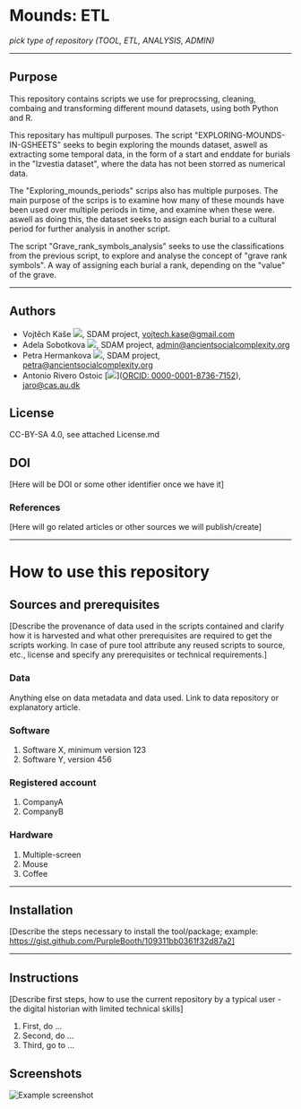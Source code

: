 # Mounds: ETL

*pick type of repository (TOOL, ETL, ANALYSIS, ADMIN)*

---

## Purpose
This repository contains scripts we use for preprocssing, cleaning, combaing and transforming different mound datasets, using both Python and R. 

This repositary has multipull purposes. The script "EXPLORING-MOUNDS-IN-GSHEETS" seeks to begin exploring the mounds dataset, aswell as extracting some temporal data, in the form of a start and enddate for burials in the "Izvestia dataset", where the data has not been storred as numerical data. 

The "Exploring_mounds_periods" scrips also has multiple purposes. The main purpose of the scrips is to examine how many of these mounds have been used over multiple periods in time, and examine when these were. aswell as doing this, the dataset seeks to assign each burial to a cultural period for further analysis in another script.

The script "Grave_rank_symbols_analysis" seeks to use the classifications from the previous script, to explore and analyse the concept of "grave rank symbols". A way of assigning each burial a rank, depending on the "value" of the grave.

---
## Authors
* Vojtěch Kaše [![](https://orcid.org/sites/default/files/images/orcid_16x16.png)]([0000-0002-6601-1605](https://www.google.com/url?q=http://orcid.org/0000-0002-6601-1605&sa=D&ust=1588773325679000)), SDAM project, vojtech.kase@gmail.com
* Adela Sobotkova [![](https://orcid.org/sites/default/files/images/orcid_16x16.png)](https://orcid.org/0000-0002-4541-3963), SDAM project, admin@ancientsocialcomplexity.org
* Petra Hermankova [![](https://orcid.org/sites/default/files/images/orcid_16x16.png)](https://orcid.org/0000-0002-6349-0540), SDAM project, petra@ancientsocialcomplexity.org
* Antonio Rivero Ostoic [![](https://orcid.org/sites/default/files/images/orcid_16x16.png)]([ORCID: 0000-0001-8736-7152](https://orcid.org/0000-0001-8736-7152)), [jaro@cas.au.dk](mailto:jaro@cas.au.dk)

## License
CC-BY-SA 4.0, see attached License.md

## DOI
[Here will be DOI or some other identifier once we have it]

### References
[Here will go related articles or other sources we will publish/create]

---
# How to use this repository


## Sources and prerequisites
[Describe the provenance of data used in the scripts contained and clarify how it is harvested and what other prerequisites are required to get the scripts working. In case of pure tool attribute any reused scripts to source, etc., license and specify any prerequisites or technical requirements.]

### Data
Anything else on data metadata and data used. Link to data repository or explanatory article. 

### Software
1. Software X, minimum version 123
1. Software Y, version 456

### Registered account
1. CompanyA
1. CompanyB

### Hardware
1. Multiple-screen
1. Mouse
1. Coffee

---
## Installation
[Describe the steps necessary to install the tool/package; example: https://gist.github.com/PurpleBooth/109311bb0361f32d87a2]

---
## Instructions 
[Describe first steps, how to use the current repository by a typical user - the digital historian with limited technical skills]
1. First, do ...
1. Second, do ...
1. Third, go to ...


## Screenshots
![Example screenshot](./img/screenshot.png)




